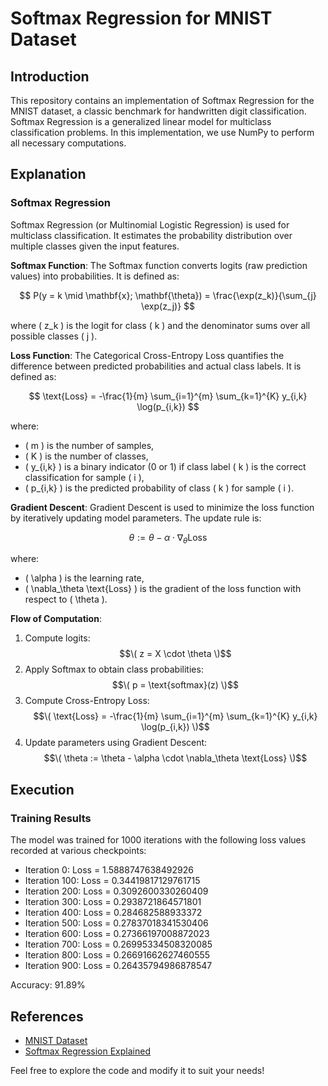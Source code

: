 # Softmax Regression for MNIST Dataset

## Introduction

This repository contains an implementation of Softmax Regression for the MNIST dataset, a classic benchmark for handwritten digit classification. Softmax Regression is a generalized linear model for multiclass classification problems. In this implementation, we use NumPy to perform all necessary computations.

## Explanation

### Softmax Regression

Softmax Regression (or Multinomial Logistic Regression) is used for multiclass classification. It estimates the probability distribution over multiple classes given the input features.

**Softmax Function**:
The Softmax function converts logits (raw prediction values) into probabilities. It is defined as:

$$ P(y = k \mid \mathbf{x}; \mathbf{\theta}) = \frac{\exp(z_k)}{\sum_{j} \exp(z_j)} $$

where \( z_k \) is the logit for class \( k \) and the denominator sums over all possible classes \( j \).

**Loss Function**:
The Categorical Cross-Entropy Loss quantifies the difference between predicted probabilities and actual class labels. It is defined as:

$$ \text{Loss} = -\frac{1}{m} \sum_{i=1}^{m} \sum_{k=1}^{K} y_{i,k} \log(p_{i,k}) $$

where:
- \( m \) is the number of samples,
- \( K \) is the number of classes,
- \( y_{i,k} \) is a binary indicator (0 or 1) if class label \( k \) is the correct classification for sample \( i \),
- \( p_{i,k} \) is the predicted probability of class \( k \) for sample \( i \).

**Gradient Descent**:
Gradient Descent is used to minimize the loss function by iteratively updating model parameters. The update rule is:

$$ \theta := \theta - \alpha \cdot \nabla_\theta \text{Loss} $$

where:
- \( \alpha \) is the learning rate,
- \( \nabla_\theta \text{Loss} \) is the gradient of the loss function with respect to \( \theta \).

**Flow of Computation**:
1. Compute logits: $$\( z = X \cdot \theta \)$$
2. Apply Softmax to obtain class probabilities: $$\( p = \text{softmax}(z) \)$$
3. Compute Cross-Entropy Loss: $$\( \text{Loss} = -\frac{1}{m} \sum_{i=1}^{m} \sum_{k=1}^{K} y_{i,k} \log(p_{i,k}) \)$$
4. Update parameters using Gradient Descent: $$\( \theta := \theta - \alpha \cdot \nabla_\theta \text{Loss} \)$$

## Execution

### Training Results

The model was trained for 1000 iterations with the following loss values recorded at various checkpoints:
- Iteration 0: Loss = 1.5888747638492926
- Iteration 100: Loss = 0.34419817129761715
- Iteration 200: Loss = 0.3092600330260409
- Iteration 300: Loss = 0.2938721864571801
- Iteration 400: Loss = 0.284682588933372
- Iteration 500: Loss = 0.27837018341530406
- Iteration 600: Loss = 0.27366197008872023
- Iteration 700: Loss = 0.26995334508320085
- Iteration 800: Loss = 0.26691662627460555
- Iteration 900: Loss = 0.26435794986878547

Accuracy: 91.89%


## References

- [MNIST Dataset](http://yann.lecun.com/exdb/mnist/)
- [Softmax Regression Explained](https://towardsdatascience.com/softmax-regression-a-guide-for-machine-learning-4bdb4c30ff6c)

Feel free to explore the code and modify it to suit your needs!
